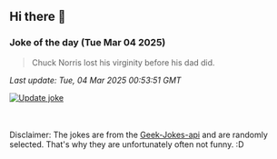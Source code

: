 ## Hi there 👋

### Joke of the day (Tue Mar 04 2025)
<!-- joke -->
>Chuck Norris lost his virginity before his dad did.
<!-- /joke -->

*Last update: Tue, 04 Mar 2025 00:53:51 GMT*

[![Update joke](https://github.com/nclskfm/nclskfm/actions/workflows/joke.yml/badge.svg)](https://github.com/nclskfm/nclskfm/actions/workflows/joke.yml)

<br><br>
Disclaimer: The jokes are from the [Geek-Jokes-api](https://github.com/sameerkumar18/geek-joke-api) and are randomly selected. That's why they are unfortunately often not funny. :D
